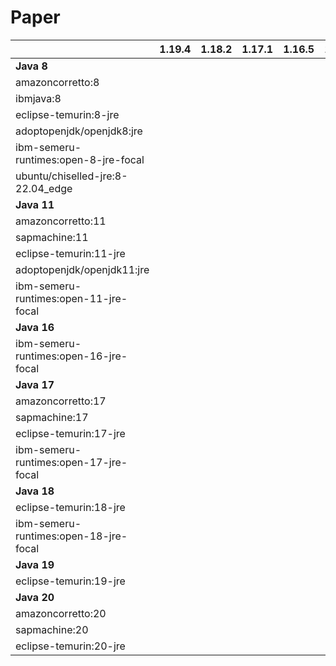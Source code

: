 # Paper

|                                       | 1.19.4 | 1.18.2 | 1.17.1 | 1.16.5 | 1.15.2 | 1.14.4 |
|---------------------------------------|--------|--------|--------|--------|--------|--------|
| **Java 8**                            |        |        |        |        |        |        |    
| amazoncorretto:8                      |        |        |        |        |        |        |
| ibmjava:8                             |        |        |        |        |        |        |
| eclipse-temurin:8-jre                 |        |        |        |        |        |        |    
| adoptopenjdk/openjdk8:jre             |        |        |        |        |        |        |    
| ibm-semeru-runtimes:open-8-jre-focal  |        |        |        |        |        |        |    
| ubuntu/chiselled-jre:8-22.04_edge     |        |        |        |        |        |        |    
| **Java 11**                           |        |        |        |        |        |        |    
| amazoncorretto:11                     |        |        |        |        |        |        |    
| sapmachine:11                         |        |        |        |        |        |        |    
| eclipse-temurin:11-jre                |        |        |        |        |        |        |    
| adoptopenjdk/openjdk11:jre            |        |        |        |        |        |        |    
| ibm-semeru-runtimes:open-11-jre-focal |        |        |        |        |        |        |    
| **Java 16**                           |        |        |        |        |        |        |    
| ibm-semeru-runtimes:open-16-jre-focal |        |        |        |        |        |        |    
| **Java 17**                           |        |        |        |        |        |        |    
| amazoncorretto:17                     |        |        |        |        |        |        |    
| sapmachine:17                         |        |        |        |        |        |        |    
| eclipse-temurin:17-jre                |        |        |        |        |        |        |    
| ibm-semeru-runtimes:open-17-jre-focal |        |        |        |        |        |        |    
| **Java 18**                           |        |        |        |        |        |        |    
| eclipse-temurin:18-jre                |        |        |        |        |        |        |    
| ibm-semeru-runtimes:open-18-jre-focal |        |        |        |        |        |        |    
| **Java 19**                           |        |        |        |        |        |        |    
| eclipse-temurin:19-jre                |        |        |        |        |        |        |    
| **Java 20**                           |        |        |        |        |        |        |    
| amazoncorretto:20                     |        |        |        |        |        |        |  
| sapmachine:20                         |        |        |        |        |        |        |  
| eclipse-temurin:20-jre                |        |        |        |        |        |        |  